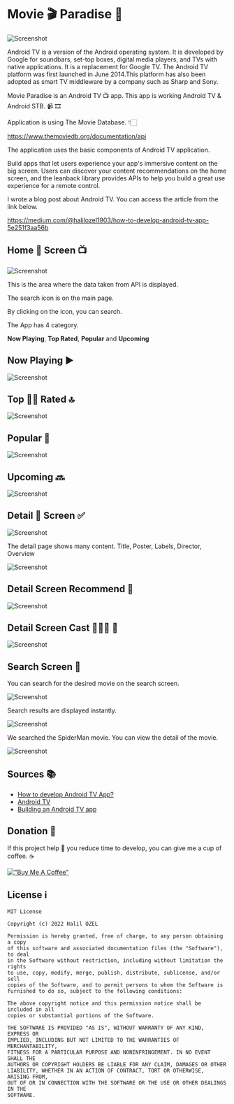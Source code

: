 # Movie 🎬 Paradise 🎥

![Screenshot](https://github.com/halilozel1903/AndroidTVMovieParadise/blob/master/screenshots/androidtv.png)

Android TV is a version of the Android operating system. It is developed by Google for soundbars, set-top boxes, digital media players, and TVs with native applications. It is a replacement for Google TV. The Android TV platform was first launched in June 2014.This platform has also been adopted as smart TV middleware by a company such as Sharp and Sony.


Movie Paradise is an Android TV 📺 app. This app is working Android TV & Android STB. 📹 🎞

Application is using The Movie Database. 👇🏻

https://www.themoviedb.org/documentation/api

The application uses the basic components of Android TV application.

Build apps that let users experience your app's immersive content on the big screen. Users can discover your content recommendations on the home screen, and the leanback library provides APIs to help you build a great use experience for a remote control.

I wrote a blog post about Android TV. You can access the article from the link below.

https://medium.com/@halilozel1903/how-to-develop-android-tv-app-5e251f3aa56b

## Home 🏡 Screen 📺

![Screenshot](https://github.com/halilozel1903/MovieParadise/blob/master/screenshots/home.png)

This is the area where the data taken from API is displayed.

The search icon is on the main page.

By clicking on the icon, you can search.

The App has 4 category.

**Now Playing**, **Top Rated**, **Popular** and **Upcoming**

## Now Playing ▶️

![Screenshot](https://github.com/halilozel1903/MovieParadise/blob/master/screenshots/nowplaying_focus.png)

## Top ✍🏻 Rated 🔝

![Screenshot](https://github.com/halilozel1903/MovieParadise/blob/master/screenshots/toprated.png)

## Popular 🥳

![Screenshot](https://github.com/halilozel1903/MovieParadise/blob/master/screenshots/popular.png)


## Upcoming 🔜

![Screenshot](https://github.com/halilozel1903/MovieParadise/blob/master/screenshots/upcoming.png)


## Detail 📜 Screen ✅

![Screenshot](https://github.com/halilozel1903/MovieParadise/blob/master/screenshots/detail.png)

The detail page shows many content. Title, Poster, Labels, Director, Overview

![Screenshot](https://github.com/halilozel1903/MovieParadise/blob/master/screenshots/detail_area.png)


## Detail Screen Recommend 🎁

![Screenshot](https://github.com/halilozel1903/MovieParadise/blob/master/screenshots/detail_recommend.png)


## Detail Screen Cast 🙎🏼‍♀️ 👨

![Screenshot](https://github.com/halilozel1903/MovieParadise/blob/master/screenshots/detail_cast.png)


## Search Screen 🔎

You can search for the desired movie on the search screen.

![Screenshot](https://github.com/halilozel1903/MovieParadise/blob/master/screenshots/search.png)

Search results are displayed instantly.

![Screenshot](https://github.com/halilozel1903/MovieParadise/blob/master/screenshots/search_result.png)

We searched the SpiderMan movie. You can view the detail of the movie.

![Screenshot](https://github.com/halilozel1903/MovieParadise/blob/master/screenshots/search_result_detail.png)

## Sources 📚

- [How to develop Android TV App?](https://halilozel1903.medium.com/how-to-develop-android-tv-app-5e251f3aa56b)
- [Android TV](https://developer.android.com/tv/) <br>
- [Building an Android TV app](https://medium.com/@Marcus_fNk/building-an-android-tv-app-part-1-7f59b3747446)<br>

## Donation 💸

If this project help 💁 you reduce time to develop, you can give me a cup of coffee. ☕

[!["Buy Me A Coffee"](https://www.buymeacoffee.com/assets/img/custom_images/orange_img.png)](https://www.buymeacoffee.com/halilozel1903)

## License ℹ️
```
MIT License

Copyright (c) 2022 Halil OZEL

Permission is hereby granted, free of charge, to any person obtaining a copy
of this software and associated documentation files (the "Software"), to deal
in the Software without restriction, including without limitation the rights
to use, copy, modify, merge, publish, distribute, sublicense, and/or sell
copies of the Software, and to permit persons to whom the Software is
furnished to do so, subject to the following conditions:

The above copyright notice and this permission notice shall be included in all
copies or substantial portions of the Software.

THE SOFTWARE IS PROVIDED "AS IS", WITHOUT WARRANTY OF ANY KIND, EXPRESS OR
IMPLIED, INCLUDING BUT NOT LIMITED TO THE WARRANTIES OF MERCHANTABILITY,
FITNESS FOR A PARTICULAR PURPOSE AND NONINFRINGEMENT. IN NO EVENT SHALL THE
AUTHORS OR COPYRIGHT HOLDERS BE LIABLE FOR ANY CLAIM, DAMAGES OR OTHER
LIABILITY, WHETHER IN AN ACTION OF CONTRACT, TORT OR OTHERWISE, ARISING FROM,
OUT OF OR IN CONNECTION WITH THE SOFTWARE OR THE USE OR OTHER DEALINGS IN THE
SOFTWARE.
```

